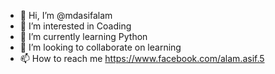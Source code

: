 - 👋 Hi, I’m @mdasifalam
- 👀 I’m interested in Coading
- 🌱 I’m currently learning Python
- 💞️ I’m looking to collaborate on learning
- 📫 How to reach me https://www.facebook.com/alam.asif.5

<!---
mdasifalam/mdasifalam is a ✨ special ✨ repository because its `README.md` (this file) appears on your GitHub profile.
You can click the Preview link to take a look at your changes.
--->
